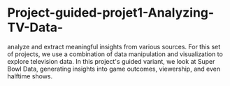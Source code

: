 # Project-guided-projet1-Analyzing-TV-Data-
analyze and extract meaningful insights from various sources. For this set of projects, we use a combination of data manipulation and visualization to explore television data.  In this project's guided variant, we look at Super Bowl Data, generating insights into game outcomes, viewership, and even halftime shows.
